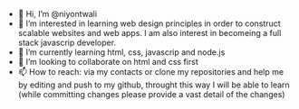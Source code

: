 - 👋 Hi, I’m @niyontwali
- 👀 I’m interested in learning web design principles in order to construct scalable websites and web apps. I am also interest in becomeing a full stack javascrip developer.
- 🌱 I’m currently learning html, css, javascrip and node.js
- 💞️ I’m looking to collaborate on html and css first
- 📫 How to reach: via my contacts  or clone my repositories and help me by editing and push to my github, throught this way I will be able to learn (while committing changes please provide a vast detail of the changes)

<!---
niyontwali/niyontwali is a ✨ special ✨ repository because its `README.md` (this file) appears on your GitHub profile.
You can click the Preview link to take a look at your changes.
--->
